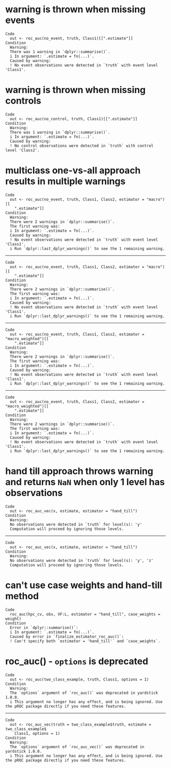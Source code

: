 # warning is thrown when missing events

    Code
      out <- roc_auc(no_event, truth, Class1)[[".estimate"]]
    Condition
      Warning:
      There was 1 warning in `dplyr::summarise()`.
      i In argument: `.estimate = fn(...)`.
      Caused by warning:
      ! No event observations were detected in `truth` with event level 'Class1'.

# warning is thrown when missing controls

    Code
      out <- roc_auc(no_control, truth, Class1)[[".estimate"]]
    Condition
      Warning:
      There was 1 warning in `dplyr::summarise()`.
      i In argument: `.estimate = fn(...)`.
      Caused by warning:
      ! No control observations were detected in `truth` with control level 'Class2'.

# multiclass one-vs-all approach results in multiple warnings

    Code
      out <- roc_auc(no_event, truth, Class1, Class2, estimator = "macro")[[
        ".estimate"]]
    Condition
      Warning:
      There were 2 warnings in `dplyr::summarise()`.
      The first warning was:
      i In argument: `.estimate = fn(...)`.
      Caused by warning:
      ! No event observations were detected in `truth` with event level 'Class1'.
      i Run `dplyr::last_dplyr_warnings()` to see the 1 remaining warning.

---

    Code
      out <- roc_auc(no_event, truth, Class1, Class2, estimator = "macro")[[
        ".estimate"]]
    Condition
      Warning:
      There were 2 warnings in `dplyr::summarise()`.
      The first warning was:
      i In argument: `.estimate = fn(...)`.
      Caused by warning:
      ! No event observations were detected in `truth` with event level 'Class1'.
      i Run `dplyr::last_dplyr_warnings()` to see the 1 remaining warning.

---

    Code
      out <- roc_auc(no_event, truth, Class1, Class2, estimator = "macro_weighted")[[
        ".estimate"]]
    Condition
      Warning:
      There were 2 warnings in `dplyr::summarise()`.
      The first warning was:
      i In argument: `.estimate = fn(...)`.
      Caused by warning:
      ! No event observations were detected in `truth` with event level 'Class1'.
      i Run `dplyr::last_dplyr_warnings()` to see the 1 remaining warning.

---

    Code
      out <- roc_auc(no_event, truth, Class1, Class2, estimator = "macro_weighted")[[
        ".estimate"]]
    Condition
      Warning:
      There were 2 warnings in `dplyr::summarise()`.
      The first warning was:
      i In argument: `.estimate = fn(...)`.
      Caused by warning:
      ! No event observations were detected in `truth` with event level 'Class1'.
      i Run `dplyr::last_dplyr_warnings()` to see the 1 remaining warning.

# hand till approach throws warning and returns `NaN` when only 1 level has observations

    Code
      out <- roc_auc_vec(x, estimate, estimator = "hand_till")
    Condition
      Warning:
      No observations were detected in `truth` for level(s): 'y'
      Computation will proceed by ignoring those levels.

---

    Code
      out <- roc_auc_vec(x, estimate, estimator = "hand_till")
    Condition
      Warning:
      No observations were detected in `truth` for level(s): 'y', 'z'
      Computation will proceed by ignoring those levels.

# can't use case weights and hand-till method

    Code
      roc_auc(hpc_cv, obs, VF:L, estimator = "hand_till", case_weights = weight)
    Condition
      Error in `dplyr::summarise()`:
      i In argument: `.estimate = fn(...)`.
      Caused by error in `finalize_estimator_roc_auc()`:
      ! Can't specify both `estimator = 'hand_till'` and `case_weights`.

# roc_auc() - `options` is deprecated

    Code
      out <- roc_auc(two_class_example, truth, Class1, options = 1)
    Condition
      Warning:
      The `options` argument of `roc_auc()` was deprecated in yardstick 1.0.0.
      i This argument no longer has any effect, and is being ignored. Use the pROC package directly if you need these features.

---

    Code
      out <- roc_auc_vec(truth = two_class_example$truth, estimate = two_class_example$
        Class1, options = 1)
    Condition
      Warning:
      The `options` argument of `roc_auc_vec()` was deprecated in yardstick 1.0.0.
      i This argument no longer has any effect, and is being ignored. Use the pROC package directly if you need these features.

